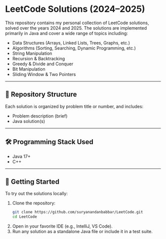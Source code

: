 # LeetCode Solutions (2024–2025)

This repository contains my personal collection of LeetCode solutions, solved over the years 2024 and 2025. The solutions are implemented primarily in Java and cover a wide range of topics including:

- Data Structures (Arrays, Linked Lists, Trees, Graphs, etc.)
- Algorithms (Sorting, Searching, Dynamic Programming, etc.)
- String Manipulation
- Recursion & Backtracking
- Greedy & Divide and Conquer
- Bit Manipulation
- Sliding Window & Two Pointers

---

## 📁 Repository Structure

Each solution is organized by problem title or number, and includes:
- Problem description (brief)
- Java solution(s)

---

## 🛠 Programming Stack Used

- Java 17+
- C++

---

## 🏁 Getting Started

To try out the solutions locally:

1. Clone the repository:
   ```bash
   git clone https://github.com/suryanandanbabbar/LeetCode.git
   cd LeetCode
   ```
2. Open in your favorite IDE (e.g., IntelliJ, VS Code).
3. Run any solution as a standalone Java file or include it in a test suite.
